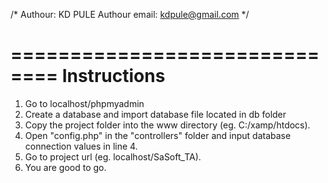 /*
	Authour: KD PULE
	Authour email: kdpule@gmail.com
*/

==============================
		Instructions
==============================

1. Go to localhost/phpmyadmin
2. Create a database and import database file located in db folder
3. Copy the project folder into the www directory (eg. C:/xamp/htdocs).
4. Open "config.php" in the "controllers" folder and input database connection values in line 4.
5. Go to project url (eg. localhost/SaSoft_TA).
6. You are good to go.
